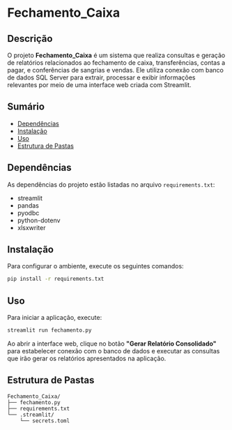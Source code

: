 # Fechamento_Caixa

## Descrição
O projeto **Fechamento_Caixa** é um sistema que realiza consultas e geração de relatórios relacionados ao fechamento de caixa, transferências, contas a pagar, e conferências de sangrias e vendas. Ele utiliza conexão com banco de dados SQL Server para extrair, processar e exibir informações relevantes por meio de uma interface web criada com Streamlit.

## Sumário
- [Dependências](#dependências)
- [Instalação](#instalação)
- [Uso](#uso)
- [Estrutura de Pastas](#estrutura-de-pastas)

## Dependências
As dependências do projeto estão listadas no arquivo `requirements.txt`:
- streamlit
- pandas
- pyodbc
- python-dotenv
- xlsxwriter

## Instalação
Para configurar o ambiente, execute os seguintes comandos:
```sh
pip install -r requirements.txt
```

## Uso
Para iniciar a aplicação, execute:
```sh
streamlit run fechamento.py
```
Ao abrir a interface web, clique no botão **"Gerar Relatório Consolidado"** para estabelecer conexão com o banco de dados e executar as consultas que irão gerar os relatórios apresentados na aplicação.

## Estrutura de Pastas
```
Fechamento_Caixa/
├── fechamento.py
├── requirements.txt
└── .streamlit/
    └── secrets.toml
```